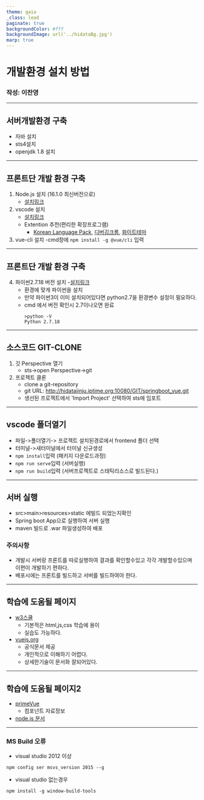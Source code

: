 ```yaml
---
theme: gaia
_class: lead 
paginate: true
backgroundColor: #fff
backgroundImage: url('../hidataBg.jpg')
marp: true
---
```

# 개발환경 설치 방법
### 작성: 이찬영
---
## 서버개발환경 구축
- 자바 설치
- sts4설치
- openjdk 1.8 설치
---
## 프론트단 개발 환경 구축
1. Node.js 설치 (16.1.0 최신버전으로)
    - [설치링크](https://nodejs.org/ko/)
2. vscode 설치
    - [설치링크](https://code.visualstudio.com/)
    - Extention 추천(편리한 확장프로그램)
        - [Korean Language Pack](https://marketplace.visualstudio.com/items?itemName=MS-CEINTL.vscode-language-pack-ko), [디버깅크롬](https://marketplace.visualstudio.com/items?itemName=msjsdiag.debugger-for-chrome), [화이트테마](https://marketplace.visualstudio.com/items?itemName=akamud.vscode-theme-onelight)
3. vue-cli 설치
    -cmd창에 ``` npm install -g @vue/cli ``` 입력
---
## 프론트단 개발 환경 구축
4. 파이썬2.7.18 버전 설치
    -[설치링크](https://www.python.org/downloads/release/python-2718/)
    - 환경에 맞게 파이썬을 설치
    - 만약 파이썬3이 이미 설치되어있다면 python2.7을 환경변수 설정이 필요하다.
    - cmd 에서 버전 확인시 2.7이나오면 완료
        ```
        >python -V
        Python 2.7.18
        ```
---
## 소스코드 GIT-CLONE
1. 깃 Perspective 열기 
    - sts->open Perspective->git
2. 프로젝트 클론
    - clone a git-repository
    - git URL: http://hidatajinju.iptime.org:10080/GIT/springboot_vue.git
    - 생선된 프로젝트에서 'Import Project' 선택하여 sts에 임포트
---
## vscode 폴더열기
- 파일->폴더열기-> 프로젝트 설치된경로에서 frontend 폴더 선택
- 터미널->새터미널에서 터미널 신규생성
- ``` npm install ```입력 (패키지 다운로드과정)
- ``` npm run serve ```입력 (서버실행)
- ``` npm run build ```입력 (서버프로젝트로 스태틱리소스로 빌드된다.)
---
## 서버 실행
- src>main>resources>static 에빌드 되었는지확인
- Spring boot App으로 실행하여 서버 실행
- maven 빌드로 .war 파일생성하여 배포

### 주의사항
- 개발시 서버랑 프론트를 따로실행하여 결과를 확인할수있고 각각 개발할수있으며 이편이 개발하기 편하다.
- 배포시에는 프론트를 빌드하고 서버를 빌드하여야 한다.

---
## 학습에 도움될 페이지 
 - [w3스쿨](https://www.w3schools.com/)
    - 기본적은 html,js,css 학습에 용이
    - 실습도 가능하다.
- [vuejs.org](https://v3.ko.vuejs.org/)
    - 공식문서 제공
    - 개인적으로 이해하기 어렵다. 
    - 상세한기술이 문서화 잘되어있다.
---
## 학습에 도움될 페이지2
- [primeVue](https://primefaces.org/primevue/showcase/#/setup)
    - 컴포넌트 자료정보
- [node.js 문서](https://nodejs.org/ko/docs/)

---
### MS Build 오류 
- visual studio 2012 이상 
```
npm config ser msvs_version 2015 --g
```
- visual studio 없는경우 
```
npm install -g window-build-tools
```